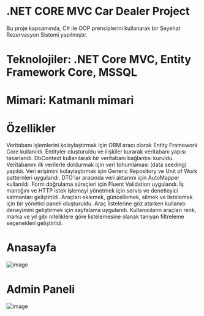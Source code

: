 # .NET CORE MVC Car Dealer Project
Bu proje kapsamında, C# ile OOP prensiplerini kullanarak bir Seyehat Rezervasyon Sistemi yapılmıştır.

# Teknolojiler: .NET Core MVC, Entity Framework Core, MSSQL

# Mimari: Katmanlı mimari

# Özellikler
Veritabanı işlemlerini kolaylaştırmak için ORM aracı olarak Entity Framework Core kullanıldı.
Entityler oluşturuldu ve ilişkiler kurarak veritabanı yapısı tasarlandı.
DbContext kullanılarak bir veritabanı bağlantısı kuruldu.
Veritabanını ilk verilerle doldurmak için veri tohumlaması (data seeding) yapıldı.
Veri erişimini kolaylaştırmak için Generic Repository ve Unit of Work patternleri uygulandı.
DTO'lar arasında veri aktarımı için AutoMapper kullanıldı.
Form doğrulama süreçleri için Fluent Validation uygulandı.
İş mantığını ve HTTP istek işlemeyi yönetmek için servis ve denetleyici katmanları geliştirildi.
Araçları eklemek, güncellemek, silmek ve listelemek için bir yönetici paneli oluşturuldu.
Araç listelerine göz atarken kullanıcı deneyimini geliştirmek için sayfalama uygulandı.
Kullanıcıların araçları renk, marka ve yıl gibi niteliklere göre listelemesine olanak tanıyan filtreleme seçenekleri geliştirildi.


# Anasayfa
![image](https://github.com/user-attachments/assets/e5ff1e40-300c-4ec9-a4e8-ddb0f0fdcedf)

# Admin Paneli
![image](https://github.com/user-attachments/assets/53328685-80e6-4983-bfc2-8fb5211bc63a)



